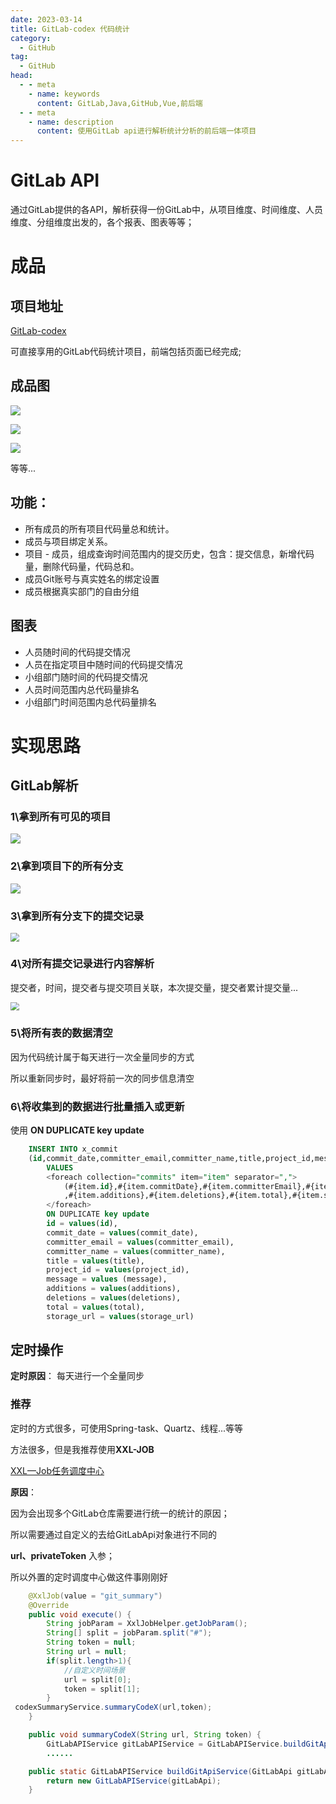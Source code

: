```yaml
---
date: 2023-03-14
title: GitLab-codex 代码统计
category: 
  - GitHub
tag:
  - GitHub
head:
  - - meta
    - name: keywords
      content: GitLab,Java,GitHub,Vue,前后端
  - - meta
    - name: description
      content: 使用GitLab api进行解析统计分析的前后端一体项目
---
```

# GitLab API

通过GitLab提供的各API，解析获得一份GitLab中，从项目维度、时间维度、人员维度、分组维度出发的，各个报表、图表等等；

# 成品

## 项目地址

[GitLab-codex](https://github.com/LeYunone/codex)

可直接享用的GitLab代码统计项目，前端包括页面已经完成;

## 成品图

![](https://leyuna-blog-img.oss-cn-hangzhou.aliyuncs.com/image/2023-03-03/8faaf17b-0190-4bd7-9408-0541f7c8e41d.png)

![](https://leyuna-blog-img.oss-cn-hangzhou.aliyuncs.com/image/2023-03-03/d8cb2c6e-ed32-4962-9cec-19128ee0c6e0.png)

![](https://leyuna-blog-img.oss-cn-hangzhou.aliyuncs.com/image/2023-03-14/77013ae9-89d3-4c92-8c2e-8ff0b8afd03b.png)

等等...

## 功能：

- 所有成员的所有项目代码量总和统计。
- 成员与项目绑定关系。
- 项目 - 成员，组成查询时间范围内的提交历史，包含：提交信息，新增代码量，删除代码量，代码总和。
- 成员Git账号与真实姓名的绑定设置
- 成员根据真实部门的自由分组

## 图表

- 人员随时间的代码提交情况
- 人员在指定项目中随时间的代码提交情况
- 小组部门随时间的代码提交情况
- 人员时间范围内总代码量排名
- 小组部门时间范围内总代码量排名

# 实现思路

## GitLab解析

### 1\拿到所有可见的项目

![](https://leyuna-blog-img.oss-cn-hangzhou.aliyuncs.com/image/2023-03-14/61d5596d-5a4a-476c-b917-32ac9acaf118.png)

### 2\拿到项目下的所有分支

![](https://leyuna-blog-img.oss-cn-hangzhou.aliyuncs.com/image/2023-03-14/a98f0086-1dd9-46d9-a663-f0500a0ffe54.png)

### 3\拿到所有分支下的提交记录

<img src="https://leyuna-blog-img.oss-cn-hangzhou.aliyuncs.com/image/2023-03-14/42848433-6242-45d1-a941-963ef3c8d5e1.png" style="zoom: 85%;" />

### 4\对所有提交记录进行内容解析

 提交者，时间，提交者与提交项目关联，本次提交量，提交者累计提交量...

<img src="https://leyuna-blog-img.oss-cn-hangzhou.aliyuncs.com/image/2023-03-14/33905a99-fe93-43fa-ae01-319bc1562348.png" style="zoom:85%;" />

### 5\将所有表的数据清空

因为代码统计属于每天进行一次全量同步的方式

所以重新同步时，最好将前一次的同步信息清空

### 6\将收集到的数据进行批量插入或更新

使用 **ON DUPLICATE key update**

```sql
    INSERT INTO x_commit
    (id,commit_date,committer_email,committer_name,title,project_id,message,additions,deletions,total,storage_url)
        VALUES
        <foreach collection="commits" item="item" separator=",">
            (#{item.id},#{item.commitDate},#{item.committerEmail},#{item.committerName},#{item.title},#{item.projectId},#{item.message}
            ,#{item.additions},#{item.deletions},#{item.total},#{item.storageUrl})
        </foreach>
        ON DUPLICATE key update
        id = values(id),
        commit_date = values(commit_date),
        committer_email = values(committer_email),
        committer_name = values(committer_name),
        title = values(title),
        project_id = values(project_id),
        message = values (message),
        additions = values(additions),
        deletions = values(deletions),
        total = values(total),
        storage_url = values(storage_url)
```

## 定时操作

**定时原因**： 每天进行一个全量同步

### 推荐

定时的方式很多，可使用Spring-task、Quartz、线程...等等

方法很多，但是我推荐使用**XXL-JOB**

[XXL—Job任务调度中心](https://leyunone.com/github-project/XXL-Job.html)

**原因**：

因为会出现多个GitLab仓库需要进行统一的统计的原因；

所以需要通过自定义的去给GitLabApi对象进行不同的

**url、privateToken** 入参；

所以外置的定时调度中心做这件事刚刚好

```java
    @XxlJob(value = "git_summary")
    @Override
    public void execute() {
        String jobParam = XxlJobHelper.getJobParam();
        String[] split = jobParam.split("#");
        String token = null;
        String url = null;
        if(split.length>1){
            //自定义时间场景
            url = split[0];
            token = split[1];
        }
 codexSummaryService.summaryCodeX(url,token);
    }
```

```java
    public void summaryCodeX(String url, String token) {
        GitLabAPIService gitLabAPIService = GitLabAPIService.buildGitApiService(new GitLabApi(url, token));
        ......
```

```java
    public static GitLabAPIService buildGitApiService(GitLabApi gitLabApi){
        return new GitLabAPIService(gitLabApi);
    }
```




